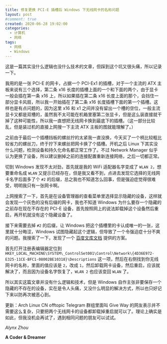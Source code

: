 ```yaml
---
title: 修复更换 PCI-E 插槽后 Windows 下无线网卡的名称问题
layout: post
#comment: true
created: 2020-06-28 19:02:00
categories:
  - 计算机
  - 网络
tags:
  - 网络
  - Windows
---
```

这是一篇其实没什么逻辑也没什么技术的文章，但踩到这个坑又很头痛，所以记录一下。

<!--more-->

我用的是一张 PCI-E 的网卡，占据一个 PCI-Ex1 的插槽，对于一个主流的 ATX 主板来说有三个选择，第二条 x16 长度的插槽上面的一个和下面的两个，由于显卡一般会插在第一条 x16 上，所以如果插在第二条 x16 长度上面的那个，会挡住一部分显卡风扇，所以我一开始插在了第二条 x16 长度插槽下面的第一个插槽。这样也是有点问题的，因为这里 x16 和 x1 之间并没有留出一个槽的空位，一般主流显卡又都是双槽的，虽然我不太可能在机箱里塞第二张显卡，但是这么装直接就干掉了这种可能性，所以我一直想把无线网卡换到最底下的插槽。（这一部分比较乱，但是装过机的直接上网搜一下主流 ATX 主板的图就能理解了。）

之前由于最后一个插槽挡板的螺丝拧的太紧我一直没换，今天买了一个柄比较粗比较省力的螺丝刀，终于拧下来螺丝把网卡换了个插槽。开机之后 Linux 下其实没什么问题，检测设备和持久化命名都正常工作了。不过 Network Manager 似乎认为更换了设备，所以建议删掉之前的连接配置重新连接网络，之后一切都正常。

切到 Windows 发现不太对劲，首先就是我的 WiFi 适配器名字变成了 `WLAN 2`，想要重命名成 `WLAN` 又提示已经存在，但是我又看不到，点进去发现它选择的无线网卡名字后面多了个 `#2` 的后缀，总之我也不知道怎么回事，但是强迫症觉得很难受，明明我只有一张网卡啊。

上网搜索了一下，首先是在设备管理器的查看菜单里选择显示隐藏的设备，这样就会发现一个灰色的没有后缀的网卡，我也不知道 Windows 为什么要存一个隐藏的之前存在现在不存在的 PCI-E 设备，首先按照网上的说法卸载掉这个设备然后重启，再开机就没有这个隐藏设备了。

接下来需要去掉 `#2` 的后缀，让 Windows 把这个插槽里的卡认成唯一的一张，这里就十分晦涩，Windows 试图隐藏起这个逻辑，但导致了一个令强迫症十分不爽的问题。我搜索了一下，发现了一个 [百度文库文档](https://wenku.baidu.com/view/275565c68bd63186bcebbc96.html) 提供的方案。

首先打开注册表编辑器定位到 `HKEY_LOCAL_MACHINE\SYSTEM\_ControlSet001\Control\Network\{4D36E972-E325-11CE-BFC1-08002BE10318}\Descriptions` 这一项，然后在右侧找到你无线网卡的名称，里面的值应该是 `2`，改成 `1`，然后卸载网卡设备，然后重启，应该就解决了，而且因为设备名字恢复了，`WLAN 2` 也应该变回 `WLAN` 了。

所以其实这篇文章并没有什么逻辑和技术，但是 Windows 自作主张非要保存一个隐藏的不存在的设备，实在是令人头痛，又没什么明显的解决方式，所以也只好记下来以防再次被恶心到。

更新：Arch Linux CN offtopic Telegram 群组里面叫 Give Way 的网友表示并不需要这么复杂，只要把两个无线网卡的设备都卸载掉重启就可以了。理论上确实是如此，但我没机会再试了，遇到相同问题的朋友可以试试。

*Alynx Zhou*

**A Coder & Dreamer**
